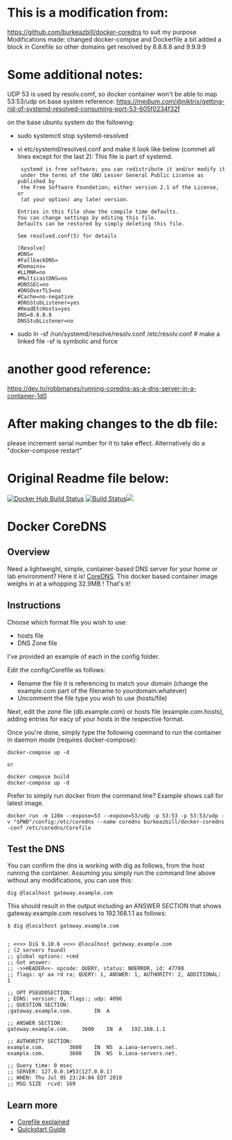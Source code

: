 #  This is a modification from:
https://github.com/burkeazbill/docker-coredns to suit my purpose
Modifications made:
changed docker-compse and Dockerfile a bit
added a block in Corefile so other domains get resolved by 8.8.8.8 and 9.9.9.9

# Some additional notes:
UDP 53  is used by resolv.comf, so docker container won't be able to map 53:53/udp on base system
reference: https://medium.com/@niktrix/getting-rid-of-systemd-resolved-consuming-port-53-605f0234f32f

on the base ubuntu system do the following:
- sudo systemctl stop systemd-resolved
- vi etc/systemd/resolved.conf and make it look like below (commet all lines except for the last 2):
       This file is part of systemd.
     
       systemd is free software; you can redistribute it and/or modify it
       under the terms of the GNU Lesser General Public License as published by
       the Free Software Foundation; either version 2.1 of the License, or
       (at your option) any later version.
     
      Entries in this file show the compile time defaults.
      You can change settings by editing this file.
      Defaults can be restored by simply deleting this file.
     
      See resolved.conf(5) for details
     ```plain
     [Resolve]
     #DNS=
     #FallbackDNS=
     #Domains=
     #LLMNR=no
     #MulticastDNS=no
     #DNSSEC=no
     #DNSOverTLS=no
     #Cache=no-negative
     #DNSStubListener=yes
     #ReadEtcHosts=yes
     DNS=8.8.8.8
     DNSStubListener=no
    ```
- sudo ln -sf /run/systemd/resolve/resolv.conf /etc/resolv.conf       # make a linked file       -sf is symbolic and force
#  another good reference: 
   https://dev.to/robbmanes/running-coredns-as-a-dns-server-in-a-container-1d0
   
# After making changes to the db file:
please increment serial number for it to take effect.  Alternatively do a "docker-compose restart"   


#  Original Readme file below:

[![Docker Hub Build Status](https://img.shields.io/docker/build/burkeazbill/docker-coredns)](https://hub.docker.com/r/burkeazbill/docker-coredns) [![Build Status](https://travis-ci.org/burkeazbill/docker-coredns.svg?branch=master)](https://travis-ci.org/burkeazbill/docker-coredns)[![](https://images.microbadger.com/badges/image/burkeazbill/docker-coredns.svg)](https://microbadger.com/images/burkeazbill/docker-coredns "Get your own image badge on microbadger.com")

# Docker CoreDNS

## Overview

Need a lightweight, simple, container-based DNS server for your home or lab environment? Here it is! [CoreDNS](http://www.coredns.io). This docker based container image weighs in at a whopping 32.9MB ! That's it!

## Instructions

Choose which format file you wish to use:

- hosts file
- DNS Zone file

I've provided an example of each in the config folder.

Edit the config/Corefile as follows:

- Rename the file it is referencing to match your domain (change the example.com part of the filename to yourdomain.whatever)
- Uncomment the file type you wish to use (hosts/file)

Next, edit the zone file (db.example.com) or hosts file (example.com.hosts), adding entries for eacy of your hosts in the respective format.

Once you're done, simply type the following command to run the container in daemon mode (requires docker-compose):

```plain
docker-compose up -d

or 

docker compose build
docker-compose up -d
```

Prefer to simply run docker from the command line? Example shows call for latest image. 

```plain
docker run -m 128m --expose=53 --expose=53/udp -p 53:53 -p 53:53/udp -v "$PWD"/config:/etc/coredns --name coredns burkeazbill/docker-coredns -conf /etc/coredns/Corefile
```

## Test the DNS

You can confirm the dns is working with dig as follows, from the host running the container. Assuming you simply run the command line above without any modifications, you can use this:

```plain
dig @localhost gateway.example.com
```

This should result in the output including an ANSWER SECTION that shows gateway.example.com resolves to 192.168.1.1 as follows:

```plain
$ dig @localhost gateway.example.com


; <<>> DiG 9.10.6 <<>> @localhost gateway.example.com
; (2 servers found)
;; global options: +cmd
;; Got answer:
;; ->>HEADER<<- opcode: QUERY, status: NOERROR, id: 47780
;; flags: qr aa rd ra; QUERY: 1, ANSWER: 1, AUTHORITY: 2, ADDITIONAL: 1

;; OPT PSEUDOSECTION:
; EDNS: version: 0, flags:; udp: 4096
;; QUESTION SECTION:
;gateway.example.com.		IN	A

;; ANSWER SECTION:
gateway.example.com.	3600	IN	A	192.168.1.1

;; AUTHORITY SECTION:
example.com.		3600	IN	NS	a.iana-servers.net.
example.com.		3600	IN	NS	b.iana-servers.net.

;; Query time: 0 msec
;; SERVER: 127.0.0.1#53(127.0.0.1)
;; WHEN: Thu Jul 05 23:24:04 EDT 2018
;; MSG SIZE  rcvd: 169
```


## Learn more

- [Corefile explained](https://coredns.io/2017/07/23/corefile-explained/)
- [Quickstart Guide](https://coredns.io/2017/07/24/quick-start/)
